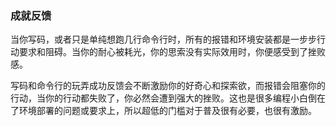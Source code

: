 ### 成就反馈
当你写码，或者只是单纯想跑几行命令行时，所有的报错和环境安装都是一步步行动要求和阻碍。当你的耐心被耗光，你的思索没有实际效用时，你便感受到了挫败感。

写码和命令行的玩弄成功反馈会不断激励你的好奇心和探索欲，而报错会阻塞你的行动，当你的行动都失败了，你必然会遭到强大的挫败。这也是很多编程小白倒在了环境部署的问题或要求上，所以超低的门槛对于普及很有必要，也很有激励。